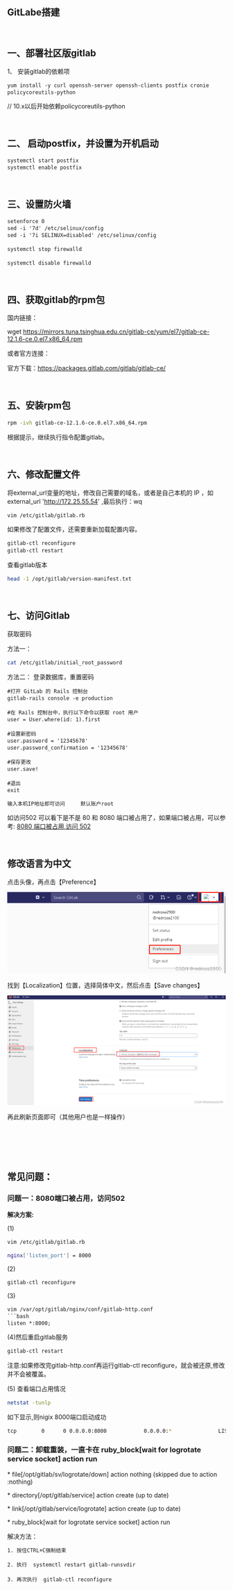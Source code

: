 ## GitLabe搭建

 <br/>

## 一、部署社区版gitlab

1、 安装gitlab的依赖项

```
yum install -y curl openssh-server openssh-clients postfix cronie policycoreutils-python
```

 // 10.x以后开始依赖policycoreutils-python

 <br/>

## 二、 启动postfix，并设置为开机启动 

```
systemctl start postfix
systemctl enable postfix
```

 <br/>

## 三、设置防火墙 

```
setenforce 0 
sed -i '7d' /etc/selinux/config
sed -i '7i SELINUX=disabled' /etc/selinux/config

systemctl stop firewalld

systemctl disable firewalld
```

 <br/>

## 四、获取gitlab的rpm包

国内链接：

wget https://mirrors.tuna.tsinghua.edu.cn/gitlab-ce/yum/el7/gitlab-ce-12.1.6-ce.0.el7.x86_64.rpm

或者官方连接：

官方下载：https://packages.gitlab.com/gitlab/gitlab-ce/

 <br/>

## 五、安装rpm包

```bash
rpm -ivh gitlab-ce-12.1.6-ce.0.el7.x86_64.rpm
```

根据提示，继续执行指令配置gitlab。

 <br/>

## 六、修改配置文件

将external_url变量的地址，修改自己需要的域名，或者是自己本机的 IP ，如 external_url 'http://172.25.55.54' ,最后执行：wq
```bash
vim /etc/gitlab/gitlab.rb
```

如果修改了配置文件，还需要重新加载配置内容。
```bash
gitlab-ctl reconfigure
gitlab-ctl restart
```

查看gitlab版本
```bash
head -1 /opt/gitlab/version-manifest.txt   
```
  

 <br/>


## 七、访问Gitlab


获取密码

方法一：
```bash
cat /etc/gitlab/initial_root_password
```
方法二：
登录数据库，重置密码
```bah
#打开 GitLab 的 Rails 控制台
gitlab-rails console -e production

#在 Rails 控制台中，执行以下命令以获取 root 用户
user = User.where(id: 1).first

#设置新密码     
user.password = '12345678'
user.password_confirmation = '12345678'

#保存更改
user.save!

#退出
exit
```

```
输入本机IP地址即可访问     默认账户root 

```


 如访问502 可以看下是不是 80 和 8080 端口被占用了，如果端口被占用，可以参考: [8080 端口被占用,访问 502](#jump)


<br/>  
  
## 修改语言为中文
点击头像，再点击【Preference】

![ds](./media/gitlab01.png)

找到【Localization】位置，选择简体中文，然后点击【Save changes】

![ds2](./media/gitlab02.png)

再此刷新页面即可（其他用户也是一样操作）

<br/>

<br/>

<br/>

<br/>

## 常见问题：
### 问题一：<span id="jump">8080端口被占用，访问502</span>

 **解决方案:**
 
(1) 
```bash
vim /etc/gitlab/gitlab.rb
```
```bash
nginx['listen_port'] = 8000
```
(2) 
```bash
gitlab-ctl reconfigure
```

(3) 
```basj
vim /var/opt/gitlab/nginx/conf/gitlab-http.conf 
```bash
listen *:8000;
```
(4)然后重启gitlab服务
```bash
gitlab-ctl restart
```
注意:如果修改完gitlab-http.conf再运行gitlab-ctl reconfigure，就会被还原,修改并不会被覆盖。

(5)  查看端口占用情况
```bash
netstat -tunlp 
```
如下显示,则nigix 8000端口启动成功
```bash
tcp        0      0 0.0.0.0:8000            0.0.0.0:*               LISTEN      78769/nginx: master
```

### 问题二：卸载重装，一直卡在 ruby_block[wait for logrotate service socket] action run

\* file[/opt/gitlab/sv/logrotate/down] action nothing (skipped due to action :nothing)

\* directory[/opt/gitlab/service] action create (up to date)

\* link[/opt/gitlab/service/logrotate] action create (up to date)

\* ruby_block[wait for logrotate service socket] action run

解决方法：
```bash
1. 按住CTRL+C强制结束

2. 执行  systemctl restart gitlab-runsvdir

3. 再次执行  gitlab-ctl reconfigure
```

